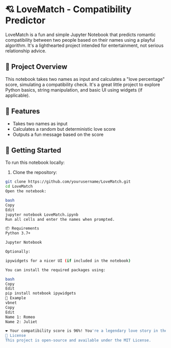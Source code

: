# 💘 LoveMatch - Compatibility Predictor

LoveMatch is a fun and simple Jupyter Notebook that predicts romantic compatibility between two people based on their names using a playful algorithm. It's a lighthearted project intended for entertainment, not serious relationship advice.

## 📘 Project Overview

This notebook takes two names as input and calculates a "love percentage" score, simulating a compatibility check. It's a great little project to explore Python basics, string manipulation, and basic UI using widgets (if applicable).

## 🧰 Features

- Takes two names as input
- Calculates a random but deterministic love score
- Outputs a fun message based on the score

## 🏁 Getting Started

To run this notebook locally:

1. Clone the repository:

```bash
git clone https://github.com/yourusername/LoveMatch.git
cd LoveMatch
Open the notebook:

bash
Copy
Edit
jupyter notebook LoveMatch.ipynb
Run all cells and enter the names when prompted.

📦 Requirements
Python 3.7+

Jupyter Notebook

Optionally:

ipywidgets for a nicer UI (if included in the notebook)

You can install the required packages using:

bash
Copy
Edit
pip install notebook ipywidgets
🎉 Example
vbnet
Copy
Edit
Name 1: Romeo  
Name 2: Juliet  

❤️ Your compatibility score is 96%! You're a legendary love story in the making!
📄 License
This project is open-source and available under the MIT License.
